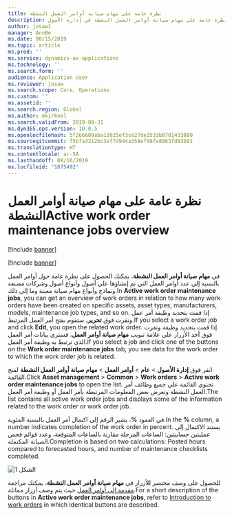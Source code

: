 ```yaml
---
title: نظرة عامة على مهام صيانة أوامر العمل النشطة
description: يقدم هذا الموضوع نظرة عامة على مهام صيانة أوامر العمل النشطة في إدارة الأصول.
author: josaw1
manager: AnnBe
ms.date: 08/15/2019
ms.topic: article
ms.prod: ''
ms.service: dynamics-ax-applications
ms.technology: ''
ms.search.form: ''
audience: Application User
ms.reviewer: josaw
ms.search.scope: Core, Operations
ms.custom: ''
ms.assetid: ''
ms.search.region: Global
ms.author: mkirknel
ms.search.validFrom: 2019-08-31
ms.dyn365.ops.version: 10.0.5
ms.openlocfilehash: 5f266609aba13925ef3ce27de3533b8701433880
ms.sourcegitcommit: f5bfa3212bc3ef7d944a358ef08fe8863fd93b91
ms.translationtype: HT
ms.contentlocale: ar-SA
ms.lasthandoff: 08/16/2019
ms.locfileid: "1875492"
---
```

# <a name="active-work-order-maintenance-jobs-overview"></a><span data-ttu-id="f4aa4-103">نظرة عامة على مهام صيانة أوامر العمل النشطة</span><span class="sxs-lookup"><span data-stu-id="f4aa4-103">Active work order maintenance jobs overview</span></span>

[!include [banner](../../includes/banner.md)]

[!include [banner](../../includes/preview-banner.md)]

<span data-ttu-id="f4aa4-104">في **مهام صيانة أوامر العمل النشطة‬**، يمكنك الحصول على نظرة عامة حول أوامر العمل بالنسبة إلى عدد أوامر العمل التي تم إنشاؤها على أصول وأنواع أصول وشركات مصنعة ونماذج وأنواع مهام صيانة معينة وما إلى ذلك.</span><span class="sxs-lookup"><span data-stu-id="f4aa4-104">In **Active work order maintenance jobs**, you can get an overview of work orders in relation to how many work orders have been created on specific assets, asset types, manufacturers, models, maintenance job types, and so on.</span></span> <span data-ttu-id="f4aa4-105">إذا قمت بتحديد وظيفة أمر عمل ونقرت فوق **تحرير**، ستقوم بفتح أمر العمل المرتبط.</span><span class="sxs-lookup"><span data-stu-id="f4aa4-105">If you select a work order job and click **Edit**, you open the related work order.</span></span> <span data-ttu-id="f4aa4-106">إذا قمت بتحديد وظيفة ونقرت فوق أحد الأزرار على علامة تبويب **مهام صيانة أوامر العمل**، فسترى بيانات أمر العمل الذي ترتبط به وظيفة أمر العمل.</span><span class="sxs-lookup"><span data-stu-id="f4aa4-106">If you select a job and click one of the buttons on the **Work order maintenance jobs** tab, you see data for the work order to which the work order job is related.</span></span>

<span data-ttu-id="f4aa4-107">انقر فوق **إدارة الأصول** > **عام** > **أوامر العمل** > **مهام صيانة أوامر العمل النشطة‬** لفتح القائمة.</span><span class="sxs-lookup"><span data-stu-id="f4aa4-107">Click **Asset management** > **Common** > **Work orders** > **Active work order maintenance jobs** to open the list.</span></span> <span data-ttu-id="f4aa4-108">تحتوي القائمة على جميع وظائف أمر العمل النشطة وتعرض بعض المعلومات المرتبطة بأمر العمل أو وظيفة أمر العمل.</span><span class="sxs-lookup"><span data-stu-id="f4aa4-108">The list contains all active work order jobs and displays some of the information related to the work order or work order job.</span></span>

<span data-ttu-id="f4aa4-109">في العمود **%**، يشير الرقم إلى اكتمال أمر العمل بالنسبة المئوية.</span><span class="sxs-lookup"><span data-stu-id="f4aa4-109">In the **%** column, a number indicates completion of the work order in percent.</span></span> <span data-ttu-id="f4aa4-110">يستند الاكتمال إلى عمليتين حسابيتين: الساعات المرحلة مقارنة بالساعات المتوقعة، وعدد قوائم فحص الصيانة المكتملة.</span><span class="sxs-lookup"><span data-stu-id="f4aa4-110">Completion is based on two calculations: Posted hours compared to forecasted hours, and number of maintenance checklists completed.</span></span>

![الشكل 1](media/23-work-orders.png)

<span data-ttu-id="f4aa4-112">للحصول على وصف مختصر للأزرار في **مهام صيانة أوامر العمل النشطة‬**، يمكنك مراجعة [مقدمة إلى أوامر العمل](../work-orders/introduction-to-work-orders.md) حيث يتم وصف أزرار مماثلة.</span><span class="sxs-lookup"><span data-stu-id="f4aa4-112">For a short description of the buttons in **Active work order maintenance jobs**, refer to [Introduction to work orders](../work-orders/introduction-to-work-orders.md) in which identical buttons are described.</span></span>
